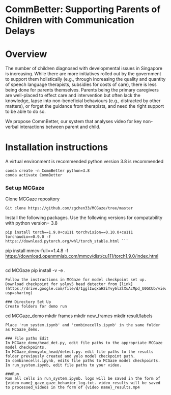 # CommBetter: Supporting Parents of Children with Communication Delays 

# Overview
The number of children diagnosed with developmental issues in Singapore is increasing. While there are more initiatives rolled out by the government to support them holistically (e.g., through increasing the quality and quantity of speech language therapists, subsidies for costs of care), there is less being done for parents themselves. Parents being the primary caregivers are well-placed to effect care and intervention but often lack the knowledge, lapse into non-beneficial behaviours (e.g., distracted by other matters), or forget the guidance from therapists, and need the right support to be able to do so.

We propose CommBetter, our system that analyses video for key non-verbal interactions between parent and child.

# Installation instructions
A virtual environment is recommended
python version 3.8 is recommended
```
conda create -n CommBetter python=3.8
conda activate CommBetter
```

### Set up MCGaze
Clone MCGaze repository 
```
Git clone https://github.com/zgchen33/MCGaze/tree/master
```
Install the following packages. Use the following versions for compatability with python version= 3.8
```
pip install torch==1.9.0+cu111 torchvision==0.10.0+cu111 torchaudio==0.9.0 -f https://download.pytorch.org/whl/torch_stable.html ```
```
pip install mmcv-full==1.4.8 -f https://download.openmmlab.com/mmcv/dist/cu111/torch1.9.0/index.html 
```
```
cd MCGaze
pip install -v -e .
```
Follow the instructions in MCGaze for model checkpoint set up.
Download checkpoint for yolov5 head detector from [link](https://drive.google.com/file/d/1gglIwqxaH2iTvy6lZlXuAcMpd_U0GCUb/view?usp=sharing)

### Directory Set Up
Create folders for demo run

```
cd MCGaze_demo
mkdir frames
mkdir new_frames
mkdir result/labels
```
Place 'run_system.ipynb' and 'combinecells.ipynb' in the same folder as MCGaze_demo.

### File paths Edit
In MCGaze_demo/head_det.py, edit file paths to the appropriate MCGaze model checkpoints.
In MCGaze_demoyolo_head/detect.py. edit file paths to the results folder previously created and yolo model checkpoint path.
In combinecells.ipynb, edits file paths to MCGaze model checkpoints.
In run_system.ipynb, edit file paths to your video.

###Run
Run all cells in run_system.ipynb. logs will be saved in the form of {video name}_gaze_gaze_behavior_log.txt. video results will be saved to processed_videos in the form of {video name}_results.mp4

